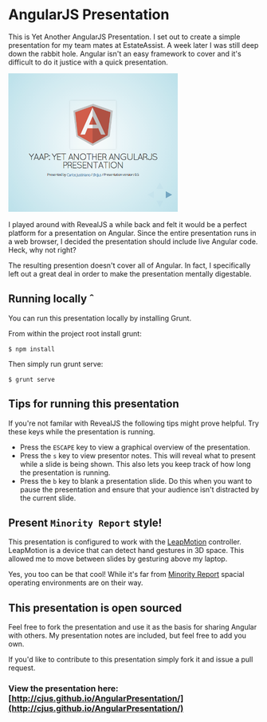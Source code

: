 # AngularJS Presentation

This is Yet Another AngularJS Presentation. I set out to create a simple presentation for my team mates at EstateAssist. A week later I was still deep down the rabbit hole. Angular isn't an easy framework to cover and it's difficult to do it justice with a quick presentation.

![YAAP](images/YAAP__Yet_Another_AngularJS_Presentation.png)

I played around with RevealJS a while back and felt it would be a perfect platform for a presentation on Angular. Since the entire presentation runs in a web browser, I decided the presentation should include live Angular code. Heck, why not right?

The resulting presention doesn't cover all of Angular. In fact, I specifically left out a great deal in order to make the presentation mentally digestable.

## Running locally                      ˆ

You can run this presentation locally by installing Grunt.

From within the project root install grunt:

    $ npm install

Then simply run grunt serve:

    $ grunt serve

## Tips for running this presentation

If you're not familar with RevealJS the following tips might prove helpful. Try these keys while the presentation is running.

* Press the `ESCAPE` key to view a graphical overview of the presentation.
* Press the `s` key to view presentor notes. This will reveal what to present while a slide is being shown. This also lets you keep track of how long the presentation is running.
* Press the `b` key to blank a presentation slide. Do this when you want to pause the presentation and ensure that your audience isn't distracted by the current slide.

## Present `Minority Report` style!
This presentation is configured to work with the [LeapMotion](https://www.leapmotion.com) controller.  LeapMotion is a device that can detect hand gestures in 3D space. This allowed me to move between slides by gesturing above my laptop. 

Yes, you too can be that cool! While it's far from [Minority Report](http://en.wikipedia.org/wiki/Minority_Report_(film)) spacial operating environments are on their way.

## This presentation is open sourced

Feel free to fork the presentation and use it as the basis for sharing Angular with others. My presentation notes are included, but feel free to add you own.

If you'd like to contribute to this presentation simply fork it and issue a pull request.

### View the presentation here: [http://cjus.github.io/AngularPresentation/](http://cjus.github.io/AngularPresentation/)



